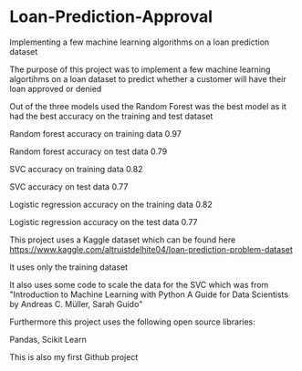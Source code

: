 # Loan-Prediction-Approval
Implementing a few machine learning algorithms on a loan prediction dataset

The purpose of this project was to implement a few machine learning algortihms on a loan dataset to predict whether a customer will have their loan approved or denied

Out of the three models used the Random Forest was the best model as it had the best accuracy on the training and test dataset

Random forest accuracy on training data 0.97 

Random forest accuracy on test data 0.79

SVC accuracy on training data 0.82

SVC accuracy on test data 0.77

Logistic regression accuracy on the training data 0.82

Logistic regression accuracy on the test data 0.77

This project uses a Kaggle dataset which can be found here https://www.kaggle.com/altruistdelhite04/loan-prediction-problem-dataset 

It uses only the training dataset

It also uses some code to scale the data for the SVC which was from "Introduction to Machine Learning with Python A Guide for Data Scientists by Andreas C. Müller, Sarah Guido"

Furthermore this project uses the following open source libraries:

Pandas, Scikit Learn

This is also my first Github project 
